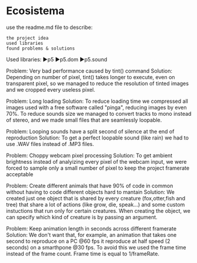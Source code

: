 # Ecosistema


use the readme.md file to describe:

    the project idea
    used libraries
    found problems & solutions

Used libraries:
►p5
►p5.dom
►p5.sound

Problem: Very bad performance caused by tint() command
Solution: Depending on number of pixel, tint() takes longer to execute, even on transparent pixel, so we managed to reduce the resolution of tinted images and we cropped every useless pixel.

Problem: Long loading
Solution: To reduce loading time we compressed all images used with a free software called "pinga", reducing images by even 70%.
To reduce sounds size we managed to convert tracks to mono instead of stereo, and we made small files that are seamlessly loopable.

Problem: Looping sounds have a split second of silence at the end of reproduction
Solution: To get a perfect loopable sound (like rain) we had to use .WAV files instead of .MP3 files.

Problem: Choppy webcam pixel processing
Solution: To get ambient brightness instead of analyizing every pixel of the webcam input, we were forced to sample only a small number of pixel to keep the project framerate acceptable

Problem: Create different animals that have 90% of code in common without having to code different objects hard to mantain
Solution: We created just one object that is shared by every creature (fox,otter,fish and tree) that share a lot of actions (like grow, die, speak...) and some custom instuctions that run only for certain creatures. When creating the object, we can specify which kind of creature is by passing an argument.

Problem: Keep animation length in seconds across different framerate
Solution: We don't want that, for example, an animation that takes one second to reproduce on a PC @60 fps it reproduce at half speed (2 seconds) on a smarthpone @30 fps. To avoid this we used the frame time instead of the frame count. Frame time is equal to 1/frameRate.

